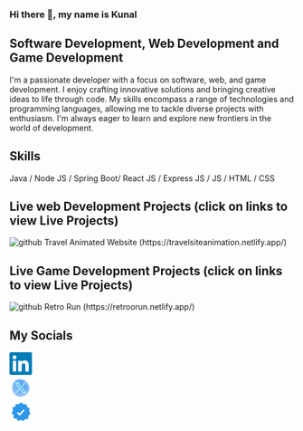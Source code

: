 ### Hi there 👋, my name is Kunal

## Software Development, Web Development and Game Development

I'm a passionate developer with a focus on software, web, and game development. I enjoy crafting innovative solutions and bringing creative ideas to life through code. My skills encompass a range of technologies and programming languages, allowing me to tackle diverse projects with enthusiasm. I'm always eager to learn and explore new frontiers in the world of development.

## Skills 

Java / Node JS / Spring Boot/ React JS / Express JS / JS / HTML / CSS


## Live web Development Projects (click on links to view Live Projects)
<img src='https://github.com/KunalKing/KunalKing/blob/main/Animated%20Travel%20k.gif?raw=true' alt='github' height='200' width='350'>
Travel Animated Website (https://travelsiteanimation.netlify.app/)

## Live Game Development Projects (click on links to view Live Projects)
<img src='https://github.com/KunalKing/KunalKing/blob/main/ezgif.com-video-to-gif-converter.gif?raw=true' alt='github' height='200'>
Retro Run (https://retroorun.netlify.app/)

## My Socials
[<img src='https://github.com/KunalKing/KunalKing/blob/main/linkedin.png?raw=true' alt='linkedin' height='40'>](https://www.linkedin.com/in/kunallprasad//)  
[<img src='https://github.com/KunalKing/KunalKing/blob/main/x.png?raw=true' alt='twitter' height='40'>](https://x.com/kunallprasad)  
[<img src='https://github.com/KunalKing/KunalKing/blob/main/portfilio.png' alt='website' height='40'>](https://kunallprasad.netlify.app/)  
